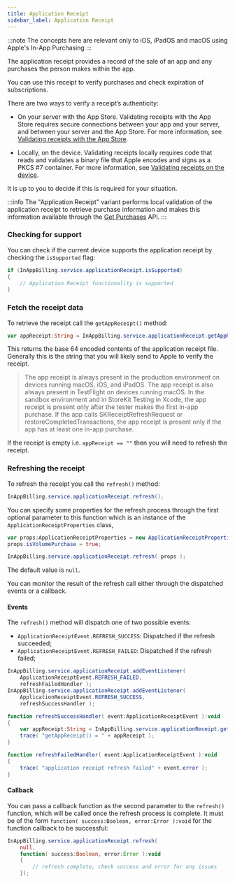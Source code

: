 ```yaml
---
title: Application Receipt
sidebar_label: Application Receipt
---
```


:::note 
The concepts here are relevant only to iOS, iPadOS and macOS using Apple's In-App Purchasing
:::

The application receipt provides a record of the sale of an app and any purchases the person makes within the app.

You can use this receipt to verify purchases and check expiration of subscriptions. 

There are two ways to verify a receipt’s authenticity:


- On your server with the App Store. Validating receipts with the App Store requires secure connections between your app and your server, and between your server and the App Store. For more information, see [Validating receipts with the App Store](https://developer.apple.com/documentation/storekit/in-app_purchase/original_api_for_in-app_purchase/validating_receipts_with_the_app_store?language=objc).


- Locally, on the device. Validating receipts locally requires code that reads and validates a binary file that Apple encodes and signs as a PKCS #7 container. For more information, see [Validating receipts on the device](https://developer.apple.com/documentation/appstorereceipts/validating_receipts_on_the_device?language=objc).


It is up to you to decide if this is required for your situation. 


:::info
The "Application Receipt" variant performs local validation of the application receipt to retrieve purchase information and makes this information available through the [Get Purchases](get-purchases.md) API.
:::


### Checking for support

You can check if the current device supports the application receipt by checking the `isSupported` flag:

```actionscript
if (InAppBilling.service.applicationReceipt.isSupported)
{
    // Application Receipt functionality is supported
}
```


### Fetch the receipt data

To retrieve the receipt call the `getAppReceipt()` method:

```actionscript
var appReceipt:String = InAppBilling.service.applicationReceipt.getAppReceipt();
```

This returns the base 64 encoded contents of the application receipt file. Generally this is the string that you will likely send to Apple to verify the receipt.



> The app receipt is always present in the production environment on devices running macOS, iOS, and iPadOS. The app receipt is also always present in TestFlight on devices running macOS. In the sandbox environment and in StoreKit Testing in Xcode, the app receipt is present only after the tester makes the first in-app purchase. If the app calls SKReceiptRefreshRequest or restoreCompletedTransactions, the app receipt is present only if the app has at least one in-app purchase.

If the receipt is empty i.e. `appReceipt == ""` then you will need to refresh the receipt. 



### Refreshing the receipt

To refresh the receipt you call the `refresh()` method:


```actionscript
InAppBilling.service.applicationReceipt.refresh();
```

You can specify some properties for the refresh process through the first optional parameter to this function which is an instance of the `ApplicationReceiptProperties` class,

```actionscript
var props:ApplicationReceiptProperties = new ApplicationReceiptProperties();
props.isVolumePurchase = true;

InAppBilling.service.applicationReceipt.refresh( props );
```

The default value is `null`.

You can monitor the result of the refresh call either through the dispatched events or a callback.


#### Events

The `refresh()` method will dispatch one of two possible events:

- `ApplicationReceiptEvent.REFRESH_SUCCESS`: Dispatched if the refresh succeeded;
- `ApplicationReceiptEvent.REFRESH_FAILED`: Dispatched if the refresh failed;


```actionscript
InAppBilling.service.applicationReceipt.addEventListener( 
    ApplicationReceiptEvent.REFRESH_FAILED,
    refreshFailedHandler );
InAppBilling.service.applicationReceipt.addEventListener( 
    ApplicationReceiptEvent.REFRESH_SUCCESS,
    refreshSuccessHandler );

function refreshSuccessHandler( event:ApplicationReceiptEvent ):void
{
    var appReceipt:String = InAppBilling.service.applicationReceipt.getAppReceipt();
    trace( "getAppReceipt() = " + appReceipt );
}

function refreshFailedHandler( event:ApplicationReceiptEvent ):void
{
    trace( "application receipt refresh failed" + event.error );
}
```


#### Callback 

You can pass a callback function as the second parameter to the `refresh()` function, which will be called once the refresh process is complete. It must be of the form `function( success:Boolean, error:Error ):void` for the function callback to be successful:

```actionscript
InAppBilling.service.applicationReceipt.refresh( 
    null, 
    function( success:Boolean, error:Error ):void 
    {
        // refresh complete, check success and error for any issues
    });
```




